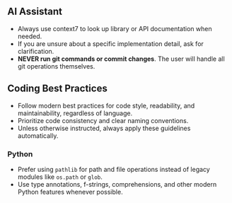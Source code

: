 ## AI Assistant

- Always use context7 to look up library or API documentation when needed.
- If you are unsure about a specific implementation detail, ask for clarification.
- **NEVER run git commands or commit changes**. The user will handle all git operations themselves.

## Coding Best Practices

- Follow modern best practices for code style, readability, and maintainability, regardless of language.
- Prioritize code consistency and clear naming conventions.
- Unless otherwise instructed, always apply these guidelines automatically.

### Python
- Prefer using `pathlib` for path and file operations instead of legacy modules like `os.path` or `glob`.
- Use type annotations, f-strings, comprehensions, and other modern Python features whenever possible.
